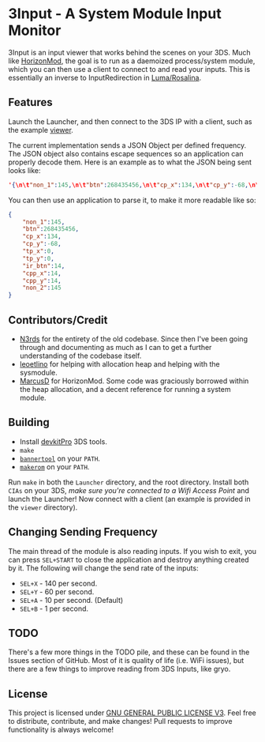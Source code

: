 # 3Input - A System Module Input Monitor

3Input is an input viewer that works behind the scenes on your 3DS. Much like [HorizonMod](https://github.com/Bas25/HorizonMod), the goal is to run as a daemoized process/system module, which you can then use a client to connect to and read your inputs. This is essentially an inverse to InputRedirection in [Luma/Rosalina](https://github.com/LumaTeam/Luma3DS/wiki/Rosalina#inputredirection).

## Features
Launch the Launcher, and then connect to the 3DS IP with a client, such as the example [viewer](https://github.com/phlexplexico/3input/viewer/).

The current implementation sends a JSON Object per defined frequency. The JSON object also contains escape sequences so an application can properly decode them. Here is an example as to what the JSON being sent looks like:
```JSON
'{\n\t"non_1":145,\n\t"btn":268435456,\n\t"cp_x":134,\n\t"cp_y":-68,\n\t"tp_x":0,\n\t"tp_y":0,\n\t"ir_btn":14,\n\t"cpp_x":14,\n\t"cpp_y":14,\n\t"non_2":145\n}\n'
```

You can then use an application to parse it, to make it more readable like so:
```JSON
{
    "non_1":145,
    "btn":268435456,
    "cp_x":134,
    "cp_y":-68,
    "tp_x":0,
    "tp_y":0,
    "ir_btn":14,
    "cpp_x":14,
    "cpp_y":14,
    "non_2":145
}
```

## Contributors/Credit
- [N3rds](https://github.com/n3rdswithgame) for the entirety of the old codebase. Since then I've been going through and documenting as much as I can to get a further understanding of the codebase itself.
- [leoetlino](https://github.com/leoetlino) for helping with allocation heap and helping with the sysmodule.
- [MarcusD](https://github.com/Bas25/HorizonMod) for HorizonMod. Some code was graciously borrowed within the heap allocation, and a decent reference for running a system module.

## Building
 - Install [devkitPro](http://devkitpro.org/) 3DS tools.
 - `make`
 - [`bannertool`](https://github.com/Steveice10/bannertool/releases) on your `PATH`.
 - [`makerom`](https://github.com/3DSGuy/Project_CTR/releases) on your `PATH`.

 Run `make` in both the `Launcher` directory, and the root directory. Install both `CIAs` on your 3DS, *make sure you're connected to a Wifi Access Point* and launch the Launcher! Now connect with a client (an example is provided in the `viewer` directory).

## Changing Sending Frequency
The main thread of the module is also reading inputs. If you wish to exit, you can press `SEL+START` to close the application and destroy anything created by it. The following will change the send rate of the inputs:
- `SEL+X` - 140 per second.
- `SEL+Y` - 60 per second.
- `SEL+A` - 10 per second. (Default)
- `SEL+B` - 1 per second.


## TODO
There's a few more things in the TODO pile, and these can be found in the Issues section of GitHub. Most of it is quality of life (i.e. WiFi issues), but there are a few things to improve reading from 3DS Inputs, like gryo.

## License
This project is licensed under [GNU GENERAL PUBLIC LICENSE V3](https://www.gnu.org/licenses/gpl-3.0.en.html). Feel free to distribute, contribute, and make changes! Pull requests to improve functionality is always welcome!